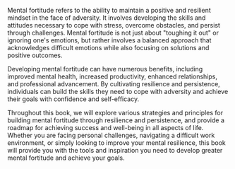 
Mental fortitude refers to the ability to maintain a positive and resilient mindset in the face of adversity. It involves developing the skills and attitudes necessary to cope with stress, overcome obstacles, and persist through challenges. Mental fortitude is not just about "toughing it out" or ignoring one's emotions, but rather involves a balanced approach that acknowledges difficult emotions while also focusing on solutions and positive outcomes.

Developing mental fortitude can have numerous benefits, including improved mental health, increased productivity, enhanced relationships, and professional advancement. By cultivating resilience and persistence, individuals can build the skills they need to cope with adversity and achieve their goals with confidence and self-efficacy.

Throughout this book, we will explore various strategies and principles for building mental fortitude through resilience and persistence, and provide a roadmap for achieving success and well-being in all aspects of life. Whether you are facing personal challenges, navigating a difficult work environment, or simply looking to improve your mental resilience, this book will provide you with the tools and inspiration you need to develop greater mental fortitude and achieve your goals.
